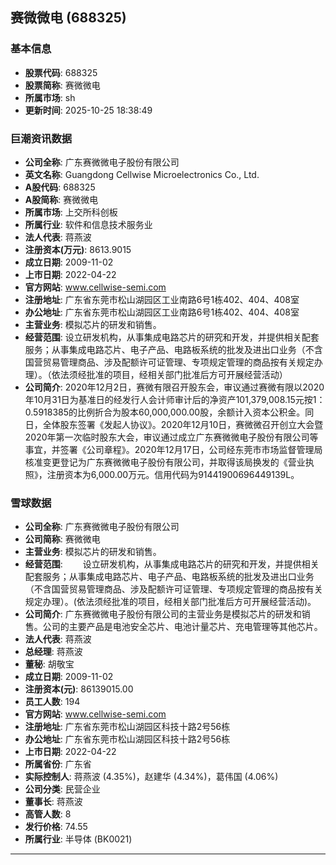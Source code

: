 ## 赛微微电 (688325)

### 基本信息

- **股票代码**: 688325
- **股票简称**: 赛微微电
- **所属市场**: sh
- **更新时间**: 2025-10-25 18:38:49

### 巨潮资讯数据

- **公司全称**: 广东赛微微电子股份有限公司
- **英文名称**: Guangdong Cellwise Microelectronics Co., Ltd.
- **A股代码**: 688325
- **A股简称**: 赛微微电
- **所属市场**: 上交所科创板
- **所属行业**: 软件和信息技术服务业
- **法人代表**: 蒋燕波
- **注册资本(万元)**: 8613.9015
- **成立日期**: 2009-11-02
- **上市日期**: 2022-04-22
- **官方网站**: www.cellwise-semi.com
- **注册地址**: 广东省东莞市松山湖园区工业南路6号1栋402、404、408室
- **办公地址**: 广东省东莞市松山湖园区工业南路6号1栋402、404、408室
- **主营业务**: 模拟芯片的研发和销售。
- **经营范围**: 设立研发机构，从事集成电路芯片的研究和开发，并提供相关配套服务；从事集成电路芯片、电子产品、电路板系统的批发及进出口业务（不含国营贸易管理商品、涉及配额许可证管理、专项规定管理的商品按有关规定办理）。（依法须经批准的项目，经相关部门批准后方可开展经营活动）
- **公司简介**: 2020年12月2日，赛微有限召开股东会，审议通过赛微有限以2020年10月31日为基准日的经发行人会计师审计后的净资产101,379,008.15元按1：0.5918385的比例折合为股本60,000,000.00股，余额计入资本公积金。同日，全体股东签署《发起人协议》。2020年12月10日，赛微微召开创立大会暨2020年第一次临时股东大会，审议通过成立广东赛微微电子股份有限公司等事宜，并签署《公司章程》。2020年12月17日，公司经东莞市市场监督管理局核准变更登记为广东赛微微电子股份有限公司，并取得该局换发的《营业执照》，注册资本为6,000.00万元。信用代码为91441900696449139L。

### 雪球数据

- **公司全称**: 广东赛微微电子股份有限公司
- **公司简称**: 赛微微电
- **主营业务**: 模拟芯片的研发和销售。
- **经营范围**: 　　设立研发机构，从事集成电路芯片的研究和开发，并提供相关配套服务；从事集成电路芯片、电子产品、电路板系统的批发及进出口业务（不含国营贸易管理商品、涉及配额许可证管理、专项规定管理的商品按有关规定办理）。(依法须经批准的项目，经相关部门批准后方可开展经营活动)。
- **公司简介**: 广东赛微微电子股份有限公司的主营业务是模拟芯片的研发和销售。公司的主要产品是电池安全芯片、电池计量芯片、充电管理等其他芯片。
- **法人代表**: 蒋燕波
- **总经理**: 蒋燕波
- **董秘**: 胡敬宝
- **成立日期**: 2009-11-02
- **注册资本(元)**: 86139015.00
- **员工人数**: 194
- **官方网站**: www.cellwise-semi.com
- **注册地址**: 广东省东莞市松山湖园区科技十路2号56栋
- **办公地址**: 广东省东莞市松山湖园区科技十路2号56栋
- **上市日期**: 2022-04-22
- **所属省份**: 广东省
- **实际控制人**: 蒋燕波 (4.35%)，赵建华 (4.34%)，葛伟国 (4.06%)
- **公司分类**: 民营企业
- **董事长**: 蒋燕波
- **高管人数**: 8
- **发行价格**: 74.55
- **所属行业**: 半导体 (BK0021)

---
